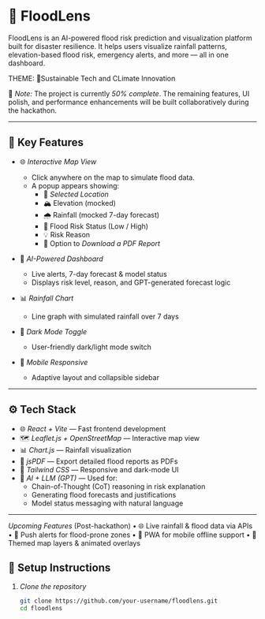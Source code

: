 # 🌊 FloodLens

FloodLens is an AI-powered flood risk prediction and visualization platform built for disaster resilience. It helps users visualize rainfall patterns, elevation-based flood risk, emergency alerts, and more — all in one dashboard.

THEME: 🌱Sustainable Tech and CLimate Innovation

🚧 *Note:* The project is currently *50% complete*. The remaining features, UI polish, and performance enhancements will be built collaboratively during the hackathon.

---

## 📍 Key Features

- 🌐 *Interactive Map View*
  - Click anywhere on the map to simulate flood data.
  - A popup appears showing:
    - 📌 *Selected Location*
    - 🏔 Elevation (mocked)
    - 🌧 Rainfall (mocked 7-day forecast)
    - 🚨 Flood Risk Status (Low / High)
    - 💡 Risk Reason
    - 📄 Option to *Download a PDF Report*

- 🧠 *AI-Powered Dashboard*
  - Live alerts, 7-day forecast & model status
  - Displays risk level, reason, and GPT-generated forecast logic

- 📊 *Rainfall Chart*
  - Line graph with simulated rainfall over 7 days

- 🌙 *Dark Mode Toggle*
  - User-friendly dark/light mode switch

- 📱 *Mobile Responsive*
  - Adaptive layout and collapsible sidebar

---

## ⚙ Tech Stack

- 🌐 *React + Vite* — Fast frontend development
- 🗺 *Leaflet.js + OpenStreetMap* — Interactive map view
- 📊 *Chart.js* — Rainfall visualization
- 📄 *jsPDF* — Export detailed flood reports as PDFs
- 🎨 *Tailwind CSS* — Responsive and dark-mode UI
- 🧠 *AI + LLM (GPT)* — Used for:
  - Chain-of-Thought (CoT) reasoning in risk explanation
  - Generating flood forecasts and justifications
  - Model status messaging with natural language

---

*Upcoming Features* (Post-hackathon)
	•	🌐 Live rainfall & flood data via APIs
	•	🔔 Push alerts for flood-prone zones
	•	📱 PWA for mobile offline support
	•	🌈 Themed map layers & animated overlays


## 🚀 Setup Instructions

1. *Clone the repository*
   ```bash
   git clone https://github.com/your-username/floodlens.git
   cd floodlens
